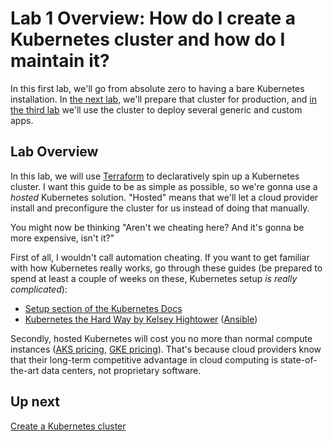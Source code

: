 # Lab 1 Overview: How do I create a Kubernetes cluster and how do I maintain it?

In this first lab, we'll go from absolute zero to having a bare Kubernetes installation. In [the next lab](/labs/lab2/overview.md), we'll prepare that cluster for production, and [in the third lab](/labs/lab3/overview.md) we'll use the cluster to deploy several generic and custom apps.

## Lab Overview

In this lab, we will use [Terraform](/) to declaratively spin up a Kubernetes cluster. I want this guide to be as simple as possible, so we're gonna use a *hosted* Kubernetes solution. "Hosted" means that we'll let a cloud provider install and preconfigure the cluster for us instead of doing that manually.

You might now be thinking "Aren't we cheating here? And it's gonna be more expensive, isn't it?"

First of all, I wouldn't call automation cheating. If you want to get familiar with how Kubernetes really works, go through these guides (be prepared to spend at least a couple of weeks on these, Kubernetes setup *is really complicated*):

- [Setup section of the Kubernetes Docs](/)
- [Kubernetes the Hard Way by Kelsey Hightower](/) ([Ansible](/))

Secondly, hosted Kubernetes will cost you no more than normal compute instances ([AKS pricing](https://azure.microsoft.com/en-us/pricing/details/container-service/), [GKE pricing](https://cloud.google.com/kubernetes-engine/pricing)). That's because cloud providers know that their long-term competitive advantage in cloud computing is state-of-the-art data centers, not proprietary software.

## Up next

[Create a Kubernetes cluster](/labs/lab1/create-cluster.md)
